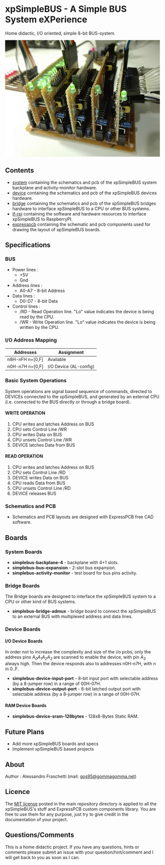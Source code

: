 # xpSimpleBUS - A Simple BUS System eXPerience
Home didactic, I/O oriented, simple 8-bit BUS-system.

![overview](images/simplebus.jpg)


## Contents
* [system](system) containing the schematics and pcb of the xpSimpleBUS system backplane and activity-monitor hardware.
* [device](device) containing the schematics and pcb of the xpSimpleBUS devices hardware.
* [bridge](bridge) containing the schematics and pcb of the xpSimpleBUS bridges hardware to interface xpSimpleBUS to a CPU or other BUS systems.
* [if-rpi](interface-rpi) containing the software and hardware resources to interface xpSimpleBUS to RaspberryPI.
* [expresspcb](expresspcb) containing the schematic and pcb components used for drawing the layout of xpSimpleBUS boards.


## Specifications

### BUS

* Power lines :
	* +5V
	* Gnd
* Address lines :
	* A0-A7 - 8-bit Address
* Data lines :
	* D0-D7 - 8-bit Data
* Control lines :
    * /RD - Read Operation line. "Lo" value indicates the device is being read by the CPU.
	* /WR - Write Operation line. "Lo" value indicates the device is being written by the CPU.

### I/O Address Mapping
| Addresses        | Assignment             |
|------------------|------------------------|
| n8H-nFH  n=[0,F] | Available              |
| n0H-n7H  n=[0,F] | I/O Device (AL-config) |

### Basic System Operations
System operations are signal based sequence of commands, directed to DEVICEs connected to the xpSimpleBUS, and generated by an external CPU (i.e. connected to the BUS directly or through a bridge board).

#### WRITE OPERATION
1. CPU writes and latches Address on BUS
2. CPU sets Control Line /WR
3. CPU writes Data on BUS
4. CPU unsets Control Line /WR
5. DEVICE latches Data from BUS

#### READ OPERATION
1. CPU writes and latches Address on BUS
2. CPU sets Control Line /RD
4. DEVICE writes Data on BUS
5. CPU reads Data from BUS
6. CPU unsets Control Line /RD
7. DEVICE releases BUS

### Schematics and PCB
* Schematics and PCB layouts are designed with ExpressPCB free CAD software.


## Boards

### System Boards
* **simplebus-backplane-4** - backplane with 4+1 slots.
* **simplebus-bus-expansion** - 2-slot bus expansion.
* **simplebus-activity-monitor** - test board for bus pins activity.

### Bridge Boards
The Bridge boards are designed to interface the xpSimpleBUS system to a CPU or other kind of BUS systems.
* **simplebus-bridge-admux** - bridge board to connect the xpSimpleBUS to an external BUS with multiplexed address and data lines.

### Device Boards
#### I/O Device Boards
In order not to increase the complexity and size of the i/o pcbs, only the address pins *A<sub>0</sub>A<sub>1</sub>A<sub>2</sub>A<sub>3</sub>* are scanned to enable the device, with pin *A<sub>3</sub>* always high. Then the device responds also to addresses n0H-n7H, with n in 0..F.

* **simplebus-device-input-port** - 8-bit input port with selectable address (by a 8-jumper row) in a range of 00H-07H.
* **simplebus-device-output-port** - 8-bit latched output port with selectable address (by a 8-jumper row) in a range of 00H-07H.

#### RAM Device Boards
* **simplebus-device-sram-128bytes** - 128x8-Bytes Static RAM.


## Future Plans
* Add more xpSimpleBUS boards and specs
* Implement xpSimpleBUS based projects


## About
Author : Alessandro Fraschetti (mail: [gos95@gommagomma.net](mailto:gos95@gommagomma.net))


## Licence
The [MIT license](LICENSE) posted in the main repository directory is applied to all the xpSimpleBUS's stuff and ExpressPCB custom components library.
You are free to use them for any purpose, just try to give credit in the documentation of your project.


## Questions/Comments
This is a home didactic project. If you have any questions, hints or comments please submit an issue with your question/hint/comment and I will get back to you as soon as I can.
